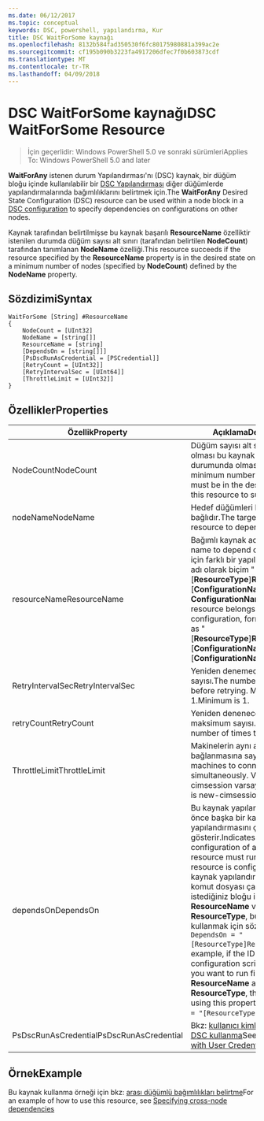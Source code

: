 ```yaml
---
ms.date: 06/12/2017
ms.topic: conceptual
keywords: DSC, powershell, yapılandırma, Kur
title: DSC WaitForSome kaynağı
ms.openlocfilehash: 8132b584fad350530f6fc80175980881a399ac2e
ms.sourcegitcommit: cf195b090b3223fa4917206dfec7f0b603873cdf
ms.translationtype: MT
ms.contentlocale: tr-TR
ms.lasthandoff: 04/09/2018
---
```

# <a name="dsc-waitforsome-resource"></a><span data-ttu-id="a6392-103">DSC WaitForSome kaynağı</span><span class="sxs-lookup"><span data-stu-id="a6392-103">DSC WaitForSome Resource</span></span>

> <span data-ttu-id="a6392-104">İçin geçerlidir: Windows PowerShell 5.0 ve sonraki sürümleri</span><span class="sxs-lookup"><span data-stu-id="a6392-104">Applies To: Windows PowerShell 5.0 and later</span></span>

<span data-ttu-id="a6392-105">**WaitForAny** istenen durum Yapılandırması'nı (DSC) kaynak, bir düğüm bloğu içinde kullanılabilir bir [DSC Yapılandırması](configurations.md) diğer düğümlerde yapılandırmalarında bağımlılıklarını belirtmek için.</span><span class="sxs-lookup"><span data-stu-id="a6392-105">The **WaitForAny** Desired State Configuration (DSC) resource can be used within a node block in a [DSC configuration](configurations.md) to specify dependencies on configurations on other nodes.</span></span>

<span data-ttu-id="a6392-106">Kaynak tarafından belirtilmişse bu kaynak başarılı **ResourceName** özelliktir istenilen durumda düğüm sayısı alt sınırı (tarafından belirtilen **NodeCount**) tarafından tanımlanan **NodeName**  özelliği.</span><span class="sxs-lookup"><span data-stu-id="a6392-106">This resource succeeds if the resource specified by the **ResourceName** property is in the desired state on a minimum number of nodes (specified by **NodeCount**) defined by the **NodeName** property.</span></span>


## <a name="syntax"></a><span data-ttu-id="a6392-107">Sözdizimi</span><span class="sxs-lookup"><span data-stu-id="a6392-107">Syntax</span></span>

```
WaitForSome [String] #ResourceName
{
    NodeCount = [UInt32]
    NodeName = [string[]]
    ResourceName = [string]
    [DependsOn = [string[]]]
    [PsDscRunAsCredential = [PSCredential]]
    [RetryCount = [UInt32]]
    [RetryIntervalSec = [UInt64]]
    [ThrottleLimit = [UInt32]]
}
```

## <a name="properties"></a><span data-ttu-id="a6392-108">Özellikler</span><span class="sxs-lookup"><span data-stu-id="a6392-108">Properties</span></span>

|  <span data-ttu-id="a6392-109">Özellik</span><span class="sxs-lookup"><span data-stu-id="a6392-109">Property</span></span>  |  <span data-ttu-id="a6392-110">Açıklama</span><span class="sxs-lookup"><span data-stu-id="a6392-110">Description</span></span>   |
|---|---|
| <span data-ttu-id="a6392-111">NodeCount</span><span class="sxs-lookup"><span data-stu-id="a6392-111">NodeCount</span></span>| <span data-ttu-id="a6392-112">Düğüm sayısı alt sınırı başarılı olması bu kaynak için istenen durumunda olması gerekir.</span><span class="sxs-lookup"><span data-stu-id="a6392-112">The minimum number of nodes that must be in the desired state for this resource to succeed.</span></span>|
| <span data-ttu-id="a6392-113">nodeName</span><span class="sxs-lookup"><span data-stu-id="a6392-113">NodeName</span></span>| <span data-ttu-id="a6392-114">Hedef düğümleri kaynağın bağlıdır.</span><span class="sxs-lookup"><span data-stu-id="a6392-114">The target nodes of the resource to depend on.</span></span>|
| <span data-ttu-id="a6392-115">resourceName</span><span class="sxs-lookup"><span data-stu-id="a6392-115">ResourceName</span></span>| <span data-ttu-id="a6392-116">Bağımlı kaynak adı.</span><span class="sxs-lookup"><span data-stu-id="a6392-116">The resource name to depend on.</span></span> <span data-ttu-id="a6392-117">Bu kaynak için farklı bir yapılandırma aitse, adı olarak biçim "[__ResourceType__]__ResourceName__:: [__ConfigurationName__]:: [ __ConfigurationName__] "</span><span class="sxs-lookup"><span data-stu-id="a6392-117">If this resource belongs to a different configuration, format the name as "[__ResourceType__]__ResourceName__::[__ConfigurationName__]::[__ConfigurationName__]"</span></span>|
| <span data-ttu-id="a6392-118">RetryIntervalSec</span><span class="sxs-lookup"><span data-stu-id="a6392-118">RetryIntervalSec</span></span>| <span data-ttu-id="a6392-119">Yeniden denemeden önce saniye sayısı.</span><span class="sxs-lookup"><span data-stu-id="a6392-119">The number of seconds before retrying.</span></span> <span data-ttu-id="a6392-120">Minimum is 1.</span><span class="sxs-lookup"><span data-stu-id="a6392-120">Minimum is 1.</span></span>|
| <span data-ttu-id="a6392-121">retryCount</span><span class="sxs-lookup"><span data-stu-id="a6392-121">RetryCount</span></span>| <span data-ttu-id="a6392-122">Yeniden deneneceğini maksimum sayısı.</span><span class="sxs-lookup"><span data-stu-id="a6392-122">The maximum number of times to retry.</span></span>|
| <span data-ttu-id="a6392-123">ThrottleLimit</span><span class="sxs-lookup"><span data-stu-id="a6392-123">ThrottleLimit</span></span>| <span data-ttu-id="a6392-124">Makinelerin aynı anda bağlanmasına sayısı.</span><span class="sxs-lookup"><span data-stu-id="a6392-124">Number of machines to connect simultaneously.</span></span> <span data-ttu-id="a6392-125">Varsayılan yeni-cimsession varsayılandır.</span><span class="sxs-lookup"><span data-stu-id="a6392-125">Default is new-cimsession default.</span></span>|
| <span data-ttu-id="a6392-126">dependsOn</span><span class="sxs-lookup"><span data-stu-id="a6392-126">DependsOn</span></span> | <span data-ttu-id="a6392-127">Bu kaynak yapılandırılmadan önce başka bir kaynak yapılandırmasını çalıştırmalısınız gösterir.</span><span class="sxs-lookup"><span data-stu-id="a6392-127">Indicates that the configuration of another resource must run before this resource is configured.</span></span> <span data-ttu-id="a6392-128">Örneğin, kaynak yapılandırması Kimliğini komut dosyası çalıştırmak istediğiniz bloğu ilk ise __ResourceName__ ve türünü __ResourceType__, bu özelliği kullanmak için sözdizimi `DependsOn = "[ResourceType]ResourceName"`.</span><span class="sxs-lookup"><span data-stu-id="a6392-128">For example, if the ID of the resource configuration script block that you want to run first is __ResourceName__ and its type is __ResourceType__, the syntax for using this property is `DependsOn = "[ResourceType]ResourceName"`.</span></span>|
| <span data-ttu-id="a6392-129">PsDscRunAsCredential</span><span class="sxs-lookup"><span data-stu-id="a6392-129">PsDscRunAsCredential</span></span> | <span data-ttu-id="a6392-130">Bkz: [kullanıcı kimlik bilgileriyle DSC kullanma](https://docs.microsoft.com/powershell/dsc/runasuser)</span><span class="sxs-lookup"><span data-stu-id="a6392-130">See [Using DSC with User Credentials](https://docs.microsoft.com/powershell/dsc/runasuser)</span></span> |


## <a name="example"></a><span data-ttu-id="a6392-131">Örnek</span><span class="sxs-lookup"><span data-stu-id="a6392-131">Example</span></span>

<span data-ttu-id="a6392-132">Bu kaynak kullanma örneği için bkz: [arası düğümlü bağımlılıkları belirtme](crossNodeDependencies.md)</span><span class="sxs-lookup"><span data-stu-id="a6392-132">For an example of how to use this resource, see [Specifying cross-node dependencies](crossNodeDependencies.md)</span></span>